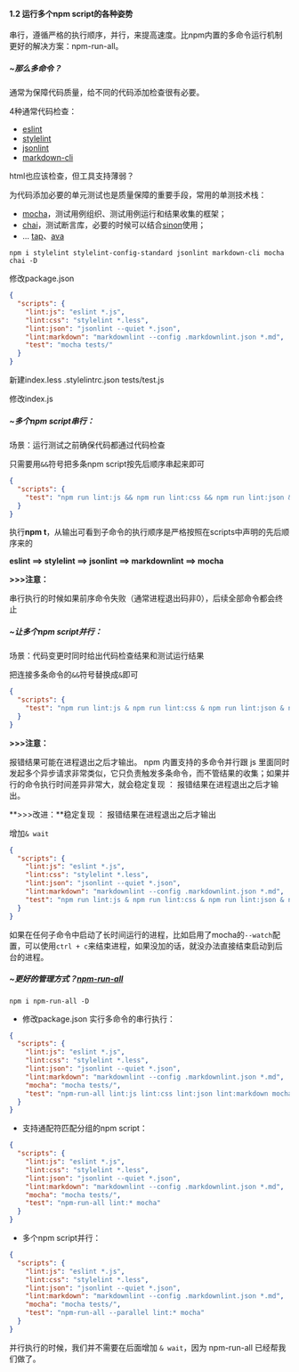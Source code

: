 #### 1.2 运行多个npm script的各种姿势

串行，遵循严格的执行顺序，并行，来提高速度。比npm内置的多命令运行机制更好的解决方案：npm-run-all。

##### ~那么多命令？

通常为保障代码质量，给不同的代码添加检查很有必要。

4种通常代码检查：

* [eslint](https://eslint.org/)
* [stylelint](https://stylelint.io/)
* [jsonlint](https://github.com/zaach/jsonlint)
* [markdown-cli](https://github.com/igorshubovych/markdownlint-cli)

html也应该检查，但工具支持薄弱？

为代码添加必要的单元测试也是质量保障的重要手段，常用的单测技术栈：

* [mocha](https://mochajs.org/)，测试用例组织、测试用例运行和结果收集的框架；
* [chai](http://chaijs.com/)，测试断言库，必要的时候可以结合[sinon](http://sinonjs.org/)使用；
* ... [tap](http://www.node-tap.org/)、[ava](https://github.com/avajs/ava)

```shel
npm i stylelint stylelint-config-standard jsonlint markdown-cli mocha chai -D
```

修改package.json

```json
{
  "scripts": {
    "lint:js": "eslint *.js",
    "lint:css": "stylelint *.less",
    "lint:json": "jsonlint --quiet *.json",
    "lint:markdown": "markdownlint --config .markdownlint.json *.md",
    "test": "mocha tests/"
  }
}
```

新建index.less  .stylelintrc.json tests/test.js

修改index.js



##### ~多个npm script串行：

场景：运行测试之前确保代码都通过代码检查

只需要用`&&`符号把多条npm script按先后顺序串起来即可

```json
{
  "scripts": {
    "test": "npm run lint:js && npm run lint:css && npm run lint:json && npm run lint:markdown && mocha tests/"
  }
}
```

执行**npm t**，从输出可看到子命令的执行顺序是严格按照在scripts中声明的先后顺序来的

**eslint ==> stylelint ==> jsonlint ==> markdownlint ==> mocha**

**>>>注意：**

串行执行的时候如果前序命令失败（通常进程退出码非0），后续全部命令都会终止



##### ~让多个npm script并行：

场景：代码变更时同时给出代码检查结果和测试运行结果

把连接多条命令的`&&`符号替换成`&`即可

```json
{
  "scripts": {
    "test": "npm run lint:js & npm run lint:css & npm run lint:json & npm run lint:markdown & mocha tests/"
  }
}
```

**>>>注意：**

报错结果可能在进程退出之后才输出。 npm 内置支持的多命令并行跟 js 里面同时发起多个异步请求非常类似，它只负责触发多条命令，而不管结果的收集；如果并行的命令执行时间差异非常大，就会稳定复现 ： 报错结果在进程退出之后才输出。

**>>>改进：**稳定复现 ： 报错结果在进程退出之后才输出

增加`& wait`

```json
{
  "scripts": {
    "lint:js": "eslint *.js",
    "lint:css": "stylelint *.less",
    "lint:json": "jsonlint --quiet *.json",
    "lint:markdown": "markdownlint --config .markdownlint.json *.md",
    "test": "npm run lint:js & npm run lint:css & npm run lint:json & npm run lint:markdown & mocha tests/ & wait"
  }
}
```

如果在任何子命令中启动了长时间运行的进程，比如启用了mocha的`--watch`配置，可以使用`ctrl + c`来结束进程，如果没加的话，就没办法直接结束启动到后台的进程。



##### ~更好的管理方式？[npm-run-all](https://github.com/mysticatea/npm-run-all/blob/HEAD/docs/npm-run-all.md)

```shell
npm i npm-run-all -D
```

* 修改package.json 实行多命令的串行执行：

```json
{
  "scripts": {
    "lint:js": "eslint *.js",
    "lint:css": "stylelint *.less",
    "lint:json": "jsonlint --quiet *.json",
    "lint:markdown": "markdownlint --config .markdownlint.json *.md",
    "mocha": "mocha tests/",
    "test": "npm-run-all lint:js lint:css lint:json lint:markdown mocha"
  }
}
```

* 支持通配符匹配分组的npm script：

```json
{
  "scripts": {
    "lint:js": "eslint *.js",
    "lint:css": "stylelint *.less",
    "lint:json": "jsonlint --quiet *.json",
    "lint:markdown": "markdownlint --config .markdownlint.json *.md",
    "mocha": "mocha tests/",
    "test": "npm-run-all lint:* mocha"
  }
}
```

* 多个npm script并行：

```json
{
  "scripts": {
    "lint:js": "eslint *.js",
    "lint:css": "stylelint *.less",
    "lint:json": "jsonlint --quiet *.json",
    "lint:markdown": "markdownlint --config .markdownlint.json *.md",
    "mocha": "mocha tests/",
    "test": "npm-run-all --parallel lint:* mocha"
  }
}
```

并行执行的时候，我们并不需要在后面增加 `& wait`，因为 npm-run-all 已经帮我们做了。

